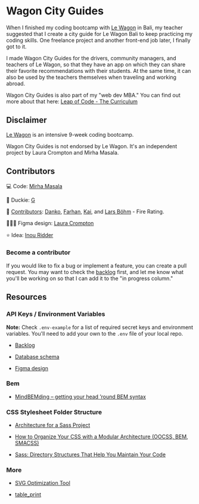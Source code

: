 # Wagon City Guides

When I finished my coding bootcamp with [Le Wagon](https://www.lewagon.com/) in Bali, my teacher suggested that I create a city guide for Le Wagon Bali to keep practicing my coding skills. One freelance project and another front-end job later, I finally got to it.

I made Wagon City Guides for the drivers, community managers, and teachers of Le Wagon, so that they have an app on which they can share their favorite recommendations with their students. At the same time, it can also be used by the teachers themselves when traveling and working abroad.

Wagon City Guides is also part of my "web dev MBA." You can find out more about that here: [Leap of Code - The Curriculum](https://www.mirhamasala.com/leap-of-code/#curriculum)

## Disclaimer

[Le Wagon](https://www.lewagon.com) is an intensive 9-week coding bootcamp.

Wagon City Guides is not endorsed by Le Wagon. It's an independent project by Laura Crompton and Mirha Masala.

## Contributors

💻 Code: [Mirha Masala](https://github.com/mirhamasala)

🐥 Duckie: [G](https://github.com/dctrg)

🚀 [Contributors](https://github.com/mirhamasala/lw_city_guide/graphs/contributors): [Danko](https://github.com/beribak), [Farhan](https://github.com/farhanlion), [Kai](https://github.com/grumbeard), and [Lars Böhm](https://github.com/datene) - Fire Rating.

👩🏼‍🎨 Figma design: [Laura Crompton](https://github.com/lozdesign)

⭐️ Idea: [Inou Ridder](https://github.com/InouRidder)

### Become a contributor

If you would like to fix a bug or implement a feature, you can create a pull request. You may want to check the [backlog](https://github.com/mirhamasala/lw_city_guide/projects/1) first, and let me know what you'll be working on so that I can add it to the "in progress column."

## Resources

### API Keys / Environment Variables

**Note:** Check `.env-example` for a list of required secret keys and environment variables. You'll need to add your own to the `.env` file of your local repo.

- [Backlog](https://github.com/mirhamasala/lw_city_guide/projects/1)

- [Database schema](https://kitt.lewagon.com/db/2357)

- [Figma design](https://www.figma.com/file/ROwm7eDNn5VdztbIGPwArIPD/Le-Wagon-on-Tour)

### Bem

- [MindBEMding – getting your head ’round BEM syntax](https://csswizardry.com/2013/01/mindbemding-getting-your-head-round-bem-syntax/)

### CSS Stylesheet Folder Structure

- [Architecture for a Sass Project](https://www.sitepoint.com/architecture-sass-project/)


- [How to Organize Your CSS with a Modular Architecture
(OOCSS, BEM, SMACSS)](https://snipcart.com/blog/organize-css-modular-architecture)

- [Sass: Directory Structures That Help You Maintain Your Code](https://vanseodesign.com/css/sass-directory-structures/)

### More

- [SVG Optimization Tool](https://jakearchibald.github.io/svgomg/)

- [table_print](http://tableprintgem.com/)
